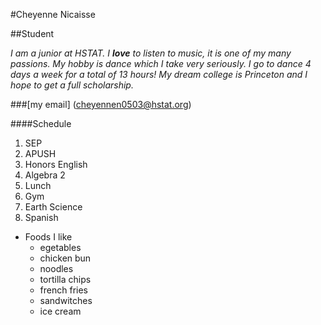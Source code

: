 #Cheyenne Nicaisse


##Student


_I am a junior at HSTAT. I **love** to listen to music, it is one of my many passions. My hobby is dance which I take very seriously. I go to dance 4 days a week for a total of 13 hours! My dream college is Princeton and I hope to get a full scholarship._


###[my email] (cheyennen0503@hstat.org)

####Schedule

1. SEP
2. APUSH
3. Honors English
4. Algebra 2
5. Lunch
6. Gym
7. Earth Science
8. Spanish

* Foods I like
    * egetables
    * chicken bun
    * noodles
    * tortilla chips
    * french fries
    * sandwitches
    * ice cream